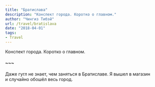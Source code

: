 ```yaml
---
title: "Братислава"
description: "Конспект города. Коротко о главном."
author: "Чингиз Тибэй"
url: /travel/bratislava
date: "2018-04-01"
tags: 
- Travel
---
```


<div class="auto">

Конспект города. Коротко о&nbsp;главном.

#### ~~~

Даже гугл не&nbsp;знает, чем заняться в&nbsp;Братиславе. Я&nbsp;вышел в&nbsp;магазин и&nbsp;случайно обошёл весь город.

</div>